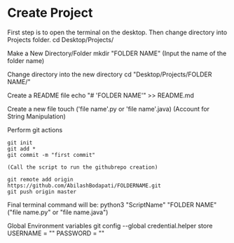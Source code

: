 # Create Project

First step is to open the terminal on the desktop.
Then change directory into Projects folder.
	cd Desktop/Projects/

Make a New Directory/Folder
	mkdir "FOLDER NAME" (Input the name of the folder name)


Change directory into the new directory
	cd "Desktop/Projects/FOLDER NAME/"

Create a README file
	echo "# 'FOLDER NAME'" >> README.md

Create a new file
	touch ('file name'.py or 'file name'.java)
	(Account for String Manipulation)


Perform git actions

	git init
	git add *
	git commit -m "first commit"

	(Call the script to run the githubrepo creation)

	git remote add origin https://github.com/AbilashBodapati/FOLDERNAME.git
	git push origin master


Final terminal command will be:
	python3 "ScriptName" "FOLDER NAME" ("file name.py" or "file name.java")

Global Environment variables
git config --global credential.helper store
	USERNAME = ""
	PASSWORD = ""